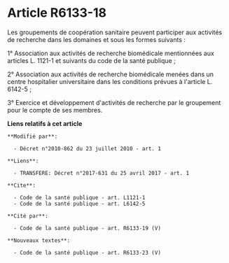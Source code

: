 # Article R6133-18

Les groupements de coopération sanitaire peuvent participer aux activités de recherche dans les domaines et sous les formes
suivants : 

1° Association aux activités de recherche biomédicale mentionnées aux articles L. 1121-1 et suivants du code de la santé
publique ; 

2° Association aux activités de recherche biomédicale menées dans un centre hospitalier universitaire dans les conditions
prévues à l'article L. 6142-5 ; 

3° Exercice et développement d'activités de recherche par le groupement pour le compte de ses membres.

**Liens relatifs à cet article**

	**Modifié par**:

	  - Décret n°2010-862 du 23 juillet 2010 - art. 1

	**Liens**:

	  - TRANSFERE: Décret n°2017-631 du 25 avril 2017 - art. 1

	**Cite**:

	  - Code de la santé publique - art. L1121-1
	  - Code de la santé publique - art. L6142-5

	**Cité par**:

	  - Code de la santé publique - art. R6133-19 (V)

	**Nouveaux textes**:

	  - Code de la santé publique - art. R6133-23 (V)
